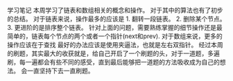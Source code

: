 学习笔记
本周学习了链表和数组相关的概念和操作。
对于其中的算法也有了初步的总结。
对于链表来说，操作最多的应该是
    1. 翻转一段链表。
    2. 删除某个节点。
    3. 更进阶的是排序整个链表。
  针对上面的问题，需要熟练掌握的细节操作还是最简单的，链表每个节点的两个或者一个指针(next和prev).
对于数组来说，更多的操作应该在于查找
    最好的办法应该是使用夹逼法，也就是左右双指针。
经过本周的刷题，其实最大的收获就是，给自己开启了一个刷题的头，对于一道题，多遍刷，每一遍都会有些不同的感受，直到最后能够把一道题的方法吸收成为自己的想法。
会一直坚持下去一直刷题。